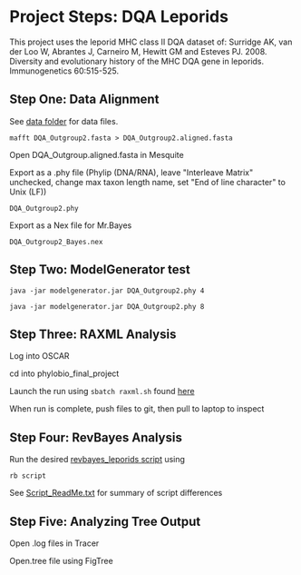 # Project Steps: DQA Leporids

This project uses the leporid MHC class II DQA dataset of:
Surridge AK, van der Loo W, Abrantes J, Carneiro M, Hewitt GM and Esteves PJ. 2008.
Diversity and evolutionary history of the MHC DQA gene in leporids. 
Immunogenetics 60:515-525.

## Step One: Data Alignment

See [data folder](https://github.com/kbcn/phylobio_final_project/tree/master/data) 
for data files.

`mafft DQA_Outgroup2.fasta > DQA_Outgroup2.aligned.fasta`

Open DQA_Outgroup.aligned.fasta in Mesquite

Export as a .phy file (Phylip (DNA/RNA), leave "Interleave Matrix" unchecked, change max 
taxon length name, set "End of line character" to Unix (LF))

  `DQA_Outgroup2.phy`
  
Export as a Nex file for Mr.Bayes

  `DQA_Outgroup2_Bayes.nex`

## Step Two: ModelGenerator test

`java -jar modelgenerator.jar DQA_Outgroup2.phy 4`

`java -jar modelgenerator.jar DQA_Outgroup2.phy 8`

## Step Three: RAXML Analysis

Log into OSCAR

cd into phylobio_final_project

Launch the run using 
  `sbatch raxml.sh` found [here](https://github.com/kbcn/phylobio_final_project/tree/master/scripts/raxml_all)
  
When run is complete, push files to git, then pull to laptop to inspect

## Step Four: RevBayes Analysis
   
Run the desired [revbayes_leporids script](https://github.com/kbcn/phylobio_final_project/tree/master/scripts/revbayes_leporids)
using

 `rb script`
 
See [Script_ReadMe.txt](https://github.com/kbcn/phylobio_final_project/blob/master/scripts/Script_ReadMe.txt)
for summary of script differences
 
## Step Five: Analyzing Tree Output

Open .log files in Tracer

Open.tree file using FigTree